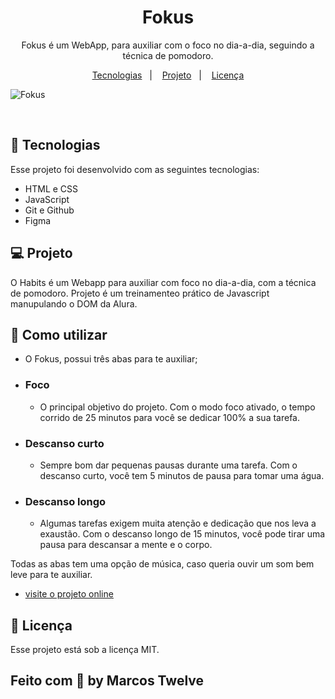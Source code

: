 <h1 align="center"> Fokus </h1>

<p align="center">
  Fokus é um WebApp, para auxiliar com o foco no dia-a-dia, seguindo a técnica de pomodoro. <br/>
</p>

<p align="center">
  <a href="#-tecnologias">Tecnologias</a>&nbsp;&nbsp;&nbsp;|&nbsp;&nbsp;&nbsp;
  <a href="#-projeto">Projeto</a>&nbsp;&nbsp;&nbsp;|&nbsp;&nbsp;&nbsp;
  <a href="#memo-licença">Licença</a>
</p>

![Fokus](https://github.com/marcostwelve/fokus/assets/94411600/1b44aacb-a058-4cf1-b21d-22100331bc16)


<br>

## 🚀 Tecnologias

Esse projeto foi desenvolvido com as seguintes tecnologias:

- HTML e CSS
- JavaScript
- Git e Github
- Figma

## 💻 Projeto

O Habits é um Webapp para auxiliar com foco no dia-a-dia, com a técnica de pomodoro.
Projeto é um treinamenteo prático de Javascript manupulando o DOM da Alura.

## 🧠 Como utilizar

* O Fokus, possui três abas para te auxiliar;
- ### Foco
  - O principal objetivo do projeto. Com o modo foco ativado, o tempo corrido de 25 minutos para você se dedicar 100% a sua tarefa.
- ### Descanso curto
  - Sempre bom dar pequenas pausas durante uma tarefa. Com o descanso curto, você tem 5 minutos de pausa para tomar uma água.
- ### Descanso longo
  - Algumas tarefas exigem muita atenção e dedicação que nos leva a exaustão. Com o descanso longo de 15 minutos, você pode tirar uma pausa para descansar a mente e o corpo.

Todas as abas tem uma opção de música, caso queria ouvir um som bem leve para te auxiliar.

- [visite o projeto online](https://fokus-two-iota.vercel.app/)



## :memo: Licença

Esse projeto está sob a licença MIT.

Feito com 💜 by Marcos Twelve
---
